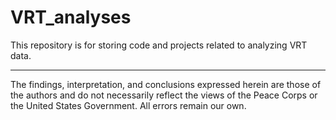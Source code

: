 # VRT_analyses
This repository is for storing code and projects related to analyzing VRT data. 




----
The findings, interpretation, and conclusions expressed herein are those of the authors and do not necessarily reflect the views of the Peace Corps or the United States Government. All errors remain our own.
